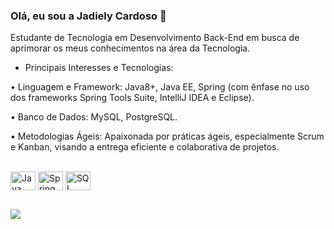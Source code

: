 ### Olá, eu sou a Jadiely Cardoso 👋

Estudante de Tecnologia em Desenvolvimento Back-End em busca de aprimorar os meus conhecimentos na área da Tecnologia.

- Principais Interesses e Tecnologias:

• Linguagem e Framework: Java8+, Java EE, Spring (com ênfase no uso dos frameworks Spring Tools Suite, IntelliJ IDEA e Eclipse).
 
• Banco de Dados: MySQL, PostgreSQL.

• Metodologias Ágeis: Apaixonada por práticas ágeis, especialmente Scrum e Kanban, visando a entrega eficiente e colaborativa de projetos.

<div style="display: inline_block"><br>
  <img align="center" alt="Java" height="30" width="40" src="https://img.shields.io/badge/Java-ED8B00?style=for-the-badge&logo=openjdk&logoColor=white">
  <img align="center" alt="Spring" height="30" width="40" src="https://img.shields.io/badge/Spring-6DB33F?style=for-the-badge&logo=spring&logoColor=white">
  <img align="center" alt="SQL" height="30" width="40" src="https://img.shields.io/badge/MySQL-00000F?style=for-the-badge&logo=mysql&logoColor=white">
</div>

</div>
  
  ##
 
<div> 
  <a href="https://www.linkedin.com/in/jadielycardoso/" target="_blank"><img src="https://img.shields.io/badge/-LinkedIn-%230077B5?style=for-the-badge&logo=linkedin&logoColor=white" target="_blank"></a> 
  
</div>


